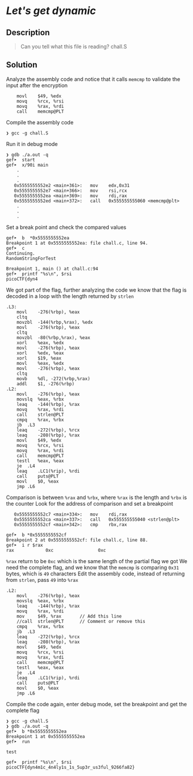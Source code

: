 # **_Let's get dynamic_**
## Description
> Can you tell what this file is reading? chall.S

## Solution
Analyze the assembly code and notice that it calls `memcmp` to validate the input after the encryption
```assembly
	movl	$49, %edx
	movq	%rcx, %rsi
	movq	%rax, %rdi
	call	memcmp@PLT
```
Compile the assembly code
```console
❯ gcc -g chall.S
```
Run it in debug mode
```console
❯ gdb ./a.out -q
gef➤  start
gef➤  x/90i main
    .
    .
    .
   0x5555555552e2 <main+361>:   mov    edx,0x31
   0x5555555552e7 <main+366>:   mov    rsi,rcx
   0x5555555552ea <main+369>:   mov    rdi,rax
   0x5555555552ed <main+372>:   call   0x555555555060 <memcmp@plt>
    . 
    .
    .
```
Set a break point and check the compared values
```console
gef➤  b  *0x5555555552ea
Breakpoint 1 at 0x5555555552ea: file chall.c, line 94.
gef➤  c
Continuing.
RandomStringForTest

Breakpoint 1, main () at chall.c:94
gef➤  printf "%s\n", $rsi
picoCTF{dyn4
```
We got part of the flag, further analyzing the code we know that the flag is decoded in a loop with the length returned by `strlen`
```assembly
.L3:
	movl	-276(%rbp), %eax
	cltq
	movzbl	-144(%rbp,%rax), %edx
	movl	-276(%rbp), %eax
	cltq
	movzbl	-80(%rbp,%rax), %eax
	xorl	%eax, %edx
	movl	-276(%rbp), %eax
	xorl	%edx, %eax
	xorl	$19, %eax
	movl	%eax, %edx
	movl	-276(%rbp), %eax
	cltq
	movb	%dl, -272(%rbp,%rax)
	addl	$1, -276(%rbp)
.L2:
	movl	-276(%rbp), %eax
	movslq	%eax, %rbx
	leaq	-144(%rbp), %rax
	movq	%rax, %rdi
	call	strlen@PLT
	cmpq	%rax, %rbx
	jb	.L3
	leaq	-272(%rbp), %rcx
	leaq	-208(%rbp), %rax
	movl	$49, %edx
	movq	%rcx, %rsi
	movq	%rax, %rdi
	call	memcmp@PLT
	testl	%eax, %eax
	je	.L4
	leaq	.LC1(%rip), %rdi
	call	puts@PLT
	movl	$0, %eax
	jmp	.L6
```
Comparison is between `%rax` and `%rbx`, where `%rax` is the length and `%rbx` is the counter
Look for the address of comparison and set a breakpoint
```assembly
   0x5555555552c7 <main+334>:   mov    rdi,rax
   0x5555555552ca <main+337>:   call   0x555555555040 <strlen@plt>
   0x5555555552cf <main+342>:   cmp    rbx,rax
```

```assembly
gef➤  b *0x5555555552cf
Breakpoint 2 at 0x5555555552cf: file chall.c, line 88.
gef➤  i r $rax
rax            0xc                 0xc
```
`%rax` return to be `0xc` which is the same length of the partial flag we got
We need the complete flag, and we know that the `memcmp` is comparing `0x31` bytes, which is `49` characters
Edit the assembly code, instead of returning from `strlen`, pass `49` into `%rax`
```assembly
.L2:
	movl	-276(%rbp), %eax
	movslq	%eax, %rbx
	leaq	-144(%rbp), %rax
	movq	%rax, %rdi
	mov		$49, %rax    	// Add this line
	//call	strlen@PLT      // Comment or remove this
	cmpq	%rax, %rbx
	jb	.L3
	leaq	-272(%rbp), %rcx
	leaq	-208(%rbp), %rax
	movl	$49, %edx
	movq	%rcx, %rsi
	movq	%rax, %rdi
	call	memcmp@PLT
	testl	%eax, %eax
	je	.L4
	leaq	.LC1(%rip), %rdi
	call	puts@PLT
	movl	$0, %eax
	jmp	.L6
```
Compile the code again, enter debug mode, set the breakpoint and get the complete flag
```console
❯ gcc -g chall.S
❯ gdb ./a.out -q
gef➤  b *0x5555555552ea
Breakpoint 1 at 0x5555555552ea
gef➤  run

test

gef➤  printf "%s\n", $rsi
picoCTF{dyn4m1c_4n4ly1s_1s_5up3r_us3ful_9266fa82}
```